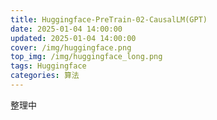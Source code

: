```yaml
---
title: Huggingface-PreTrain-02-CausalLM(GPT)
date: 2025-01-04 14:00:00
updated: 2025-01-04 14:00:00
cover: /img/huggingface.png
top_img: /img/huggingface_long.png
tags: Huggingface
categories: 算法
---
```


整理中
